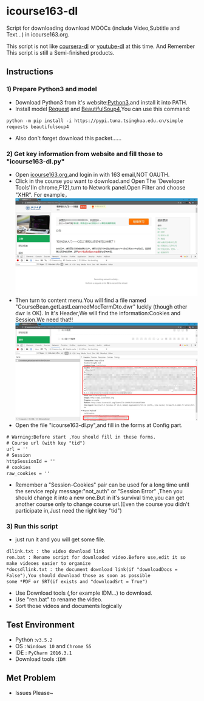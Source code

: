 # icourse163-dl
Script for downloading download MOOCs (include Video,Subtitle and Text...) in icourse163.org.

This script is not like [coursera-dl](https://github.com/coursera-dl/coursera-dl) or [youtube-dl](https://github.com/rg3/youtube-dl) at this time.
And Remember This script is still a Semi-finished products.
## Instructions
### 1) Prepare Python3 and model
* Download Python3 from it's website:[Python3](https://www.python.org/downloads/),and install it into PATH.
* Install model [Request](http://docs.python-requests.org/zh_CN/latest/user/install.html#install) and [BeautifulSoup4](https://www.crummy.com/software/BeautifulSoup/bs4/doc/index.zh.html#id5),You can use this command:
```
python -m pip install -i https://pypi.tuna.tsinghua.edu.cn/simple requests beautifulsoup4
```

* Also don't forget download this packet......

### 2) Get key information from website and fill those to "icourse163-dl.py"
* Open [icourse163.org](http://www.icourse163.org/home.htm),and login in with 163 email,NOT OAUTH.
* Click in the course you want to download.and Open The 'Developer Tools'(In chrome,F12),turn to Network panel.Open Filter and choose "XHR".
For example，
![Announce box](./pic/QQ截图20170105132604.jpg)
* Then turn to content menu.You will find a file named "CourseBean.getLastLearnedMocTermDto.dwr" luckly (though other dwr is OK). In it's Header,We will find the information:Cookies and Session.We need that!!
![Find Cookie and Session](./pic/QQ截图20170105134052.jpg)
* Open the file "icourse163-dl.py",and fill in the forms at Config part.
```
# Warning:Before start ,You should fill in these forms.
# Course url (with key "tid")
url = ''
# Session
httpSessionId = ''
# cookies
raw_cookies = ''
```
* Remember a "Session-Cookies" pair can be used for a long time until the service reply message:"not_auth" or "Session Error" ,Then you should change it into a new one.But in it's survival time,you can get another course only to change course url.(Even the course you didn't participate in,Just need the right key "tid")

### 3) Run this script
* just run it and you will get some file.
```
dllink.txt : the video download link
ren.bat : Rename script for downloaded video.Before use,edit it so make videoes easier to organize
*docsdllink.txt : the document download link(if "downloadDocs = False"),You should download those as soon as possible 
some *PDF or SRT(if exists and "downloadSrt = True")
```
* Use Download tools (,for example IDM...) to download.
* Use "ren.bat" to rename the video.
* Sort those videos and documents logically

## Test Environment
* Python :`v3.5.2`
* OS : `Windows 10` and `Chrome 55`
* IDE : `PyCharm 2016.3.1`
* Download tools :`IDM`

## Met Problem
* Issues Please~